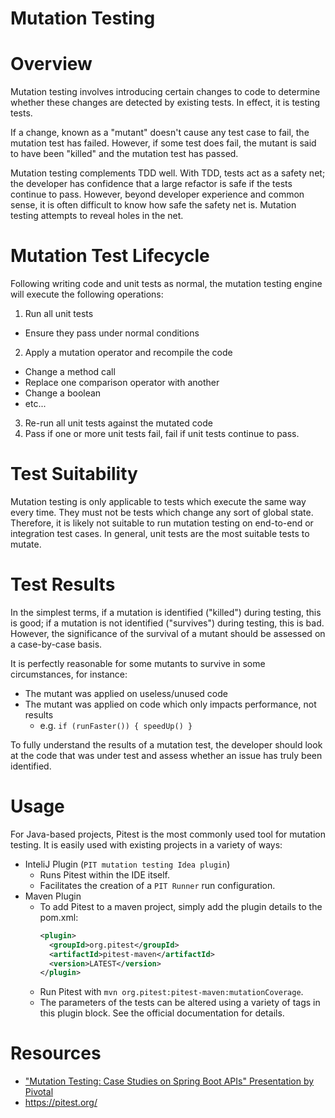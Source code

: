 Mutation Testing
================

# Overview
Mutation testing involves introducing certain changes to code to determine whether these changes are detected by existing tests. In effect, it is testing tests.

If a change, known as a "mutant" doesn't cause any test case to fail, the mutation test has failed. However, if some test does fail, the mutant is said to have been "killed" and the mutation test has passed.

Mutation testing complements TDD well. With TDD, tests act as a safety net; the developer has confidence that a large refactor is safe if the tests continue to pass. However, beyond developer experience and common sense, it is often difficult to know how safe the safety net is. Mutation testing attempts to reveal holes in the net.

# Mutation Test Lifecycle
Following writing code and unit tests as normal, the mutation testing engine will execute the following operations:

1. Run all unit tests
  * Ensure they pass under normal conditions
2. Apply a mutation operator and recompile the code
  * Change a method call
  * Replace one comparison operator with another
  * Change a boolean
  * etc...
3. Re-run all unit tests against the mutated code
4. Pass if one or more unit tests fail, fail if unit tests continue to pass.

# Test Suitability
Mutation testing is only applicable to tests which execute the same way every time. They must not be tests which change any sort of global state. Therefore, it is likely not suitable to run mutation testing on end-to-end or integration test cases. In general, unit tests are the most suitable tests to mutate.

# Test Results
In the simplest terms, if a mutation is identified ("killed") during testing, this is good; if a mutation is not identified ("survives") during testing, this is bad. However, the significance of the survival of a mutant should be assessed on a case-by-case basis.

It is perfectly reasonable for some mutants to survive in some circumstances, for instance:
* The mutant was applied on useless/unused code
* The mutant was applied on code which only impacts performance, not results
  * e.g. `if (runFaster()) { speedUp() }`

To fully understand the results of a mutation test, the developer should look at the code that was under test and assess whether an issue has truly been identified.

# Usage

For Java-based projects, Pitest is the most commonly used tool for mutation testing. It is easily used with existing projects in a variety of ways:

* InteliJ Plugin (`PIT mutation testing Idea plugin`)
  * Runs Pitest within the IDE itself.
  * Facilitates the creation of a `PIT Runner` run configuration.
* Maven Plugin
  * To add Pitest to a maven project, simply add the plugin details to the pom.xml:
    ```xml
    <plugin>
      <groupId>org.pitest</groupId>
      <artifactId>pitest-maven</artifactId>
      <version>LATEST</version>
    </plugin>
    ```
  * Run Pitest with `mvn org.pitest:pitest-maven:mutationCoverage`.
  * The parameters of the tests can be altered using a variety of tags in this plugin block. See the official documentation for details.

# Resources
* ["Mutation Testing: Case Studies on Spring Boot APIs" Presentation by Pivotal](https://www.youtube.com/watch?v=88fDcPurp-Y)
* https://pitest.org/
